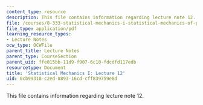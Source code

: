 ```yaml
---
content_type: resource
description: This file contains information regarding lecture note 12.
file: /courses/8-333-statistical-mechanics-i-statistical-mechanics-of-particles-fall-2013/0cb99318c2ed889316cdcff839759e8d_MIT8_333F13_Lec12.pdf
file_type: application/pdf
learning_resource_types:
- Lecture Notes
ocw_type: OCWFile
parent_title: Lecture Notes
parent_type: CourseSection
parent_uid: ffe015bb-11d9-f907-6c10-fdcdfd117edb
resourcetype: Document
title: 'Statistical Mechanics I: Lecture 12'
uid: 0cb99318-c2ed-8893-16cd-cff839759e8d
---
```

This file contains information regarding lecture note 12.